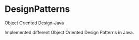 # DesignPatterns
Object Oriented Design-Java

Implemented different Object Oriented Design Patterns in Java.
